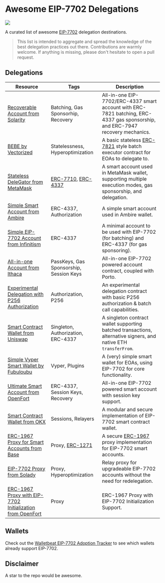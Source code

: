 # Awesome EIP-7702 Delegations

![](https://github.com/user-attachments/assets/08e856a7-28f8-401a-8fdd-7cb2cd561d3c)

A curated list of awesome [EIP-7702](https://eips.ethereum.org/EIPS/eip-7702) delegation destinations. 

> This list is intended to aggregate and spread the knowledge of the best delegation practices out there. Contributions are warmly welcome. If anything is missing, please don't hesitate to open a pull request.

## Delegations

|         Resource        |          Tags         |       Description       |
|-------------------------|-----------------------|-------------------------|
| [Recoverable Account from Solarity](https://github.com/dl-solarity/solidity-lib/blob/master/contracts/account-abstraction/ARecoverableAccount.sol) | Batching, Gas Sponsorhip, Recovery | All-in-one EIP-7702/ERC-4337 smart account with ERC-7821 batching, ERC-4337 gas sponsorship, and ERC-7947 recovery mechanics. |
| [BEBE by Vectorized](https://github.com/Vectorized/bebe) | Statelessness, Hyperoptimization | A basic stateless [ERC-7821](https://eips.ethereum.org/EIPS/eip-7821) style batch executor contract for EOAs to delegate to. |
| [Stateless DeleGator from MetaMask](https://etherscan.io/address/0x63c0c19a282a1b52b07dd5a65b58948a07dae32b#code) | [ERC-7710](https://eips.ethereum.org/EIPS/eip-7710), [ERC-4337](https://eips.ethereum.org/EIPS/eip-4337) | A smart account used in MetaMask wallet, supporting multiple execution modes, gas sponsorship, and delegation. |
| [Simple Smart Account from Ambire](https://github.com/AmbireTech/ambire-common/blob/v2/contracts/AmbireAccount7702.sol) | ERC-4337, Authorization | A simple smart account used in Ambire wallet. |
| [Simple EIP-7702 Account from Infinitism](https://github.com/eth-infinitism/account-abstraction/blob/develop/contracts/accounts/Simple7702Account.sol) | ERC-4337 | A minimal account to be used with EIP-7702 (for batching) and ERC-4337 (for gas sponsoring). |
| [All-in-one Account from Ithaca](https://github.com/ithacaxyz/account) | PassKeys, Gas Sponsorship, Session Keys | All-in-one EIP-7702 powered account contract, coupled with Porto. |
| [Experimental Delegation with P256 Authorization](https://github.com/ithacaxyz/exp-0001) | Authorization, P256 | An experimental delegation contract with basic P256 authorization & batch call capabilities. |
| [Smart Contract Wallet from Uniswap](https://github.com/Uniswap/calibur) | Singleton, Authorization, ERC-4337 | A singleton contract wallet supporting batched transactions, alternative signers, and native ETH `transferFrom`. |
| [Simple Vyper Smart Wallet by Fubuloubu](https://github.com/fubuloubu/Purse) | Vyper, Plugins | A (very) simple smart wallet for EOAs, using EIP-7702 for core functionality. |
| [Ultimate Smart Account from OpenFort](https://github.com/openfort-xyz/openfort-7702-account) | ERC-4337, Session Keys, Recovery | All-in-one EIP-7702 powered smart account with session key support. |
| [Smart Contract Wallet from OKX](https://github.com/okx/wallet-core) | Sessions, Relayers | A modular and secure implementation of EIP-7702 smart contract wallet. |
| [ERC-1967 Proxy for Smart Accounts from Base](https://github.com/base/eip-7702-proxy) | Proxy, [ERC-1271](https://eips.ethereum.org/EIPS/eip-1271) | A secure [ERC-1967](https://eips.ethereum.org/EIPS/eip-1967) proxy implementation for EIP-7702 smart accounts. |
| [EIP-7702 Proxy from Solady](https://github.com/Vectorized/solady/blob/main/src/accounts/EIP7702Proxy.sol) | Proxy, Hyperoptimization | Relay proxy for upgradeable EIP-7702 accounts without the need for redelegation. |
| [ERC-1967 Proxy with EIP-7702 Initialization from OpenFort](https://github.com/openfort-xyz/openfort-contracts/blob/feat/eip-7702/contracts/core/upgradeable/UpgradeableOpenfortProxy7702.sol) | Proxy | ERC-1967 Proxy with EIP-7702 Initialization Support. |

## Wallets

Check out the [Walletbeat EIP-7702 Adoption Tracker](https://beta.walletbeat.eth.limo/wallet/7702/) to see which wallets already support EIP-7702.

## Disclaimer

A star to the repo would be awesome.
